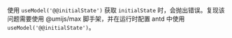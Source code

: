 使用 `useModel('@@initialState')` 获取 `initialState` 时，会抛出错误。复现该问题需要使用 @umijs/max 脚手架，并在运行时配置 antd 中使用 `useModel('@@initialState')`。
